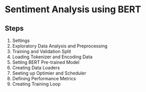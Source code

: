 # Sentiment Analysis using BERT

## Steps
1. Settings
2. Exploratory Data Analysis and Preprocessing
3. Training and Validation Split
4. Loading Tokenizer and Encoding Data
5. Setting BERT Pre-trained Model
6. Creating Data Loaders
7. Seeting up Optimier and Scheduler
8. Defining Performance Metrics
9. Creating Training Loop
